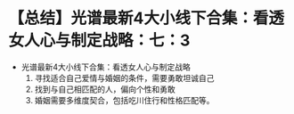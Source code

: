 # 【总结】光谱最新4大小线下合集：看透女人心与制定战略：七：3

-   光谱最新4大小线下合集：看透女人心与制定战略
    1.  寻找适合自己爱情与婚姻的条件，需要勇敢坦诚自己
    2.  找到与自己相匹配的人，偏向个性和勇敢
    3.  婚姻需要多维度契合，包括吃川住行和性格匹配等。